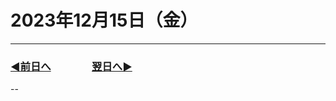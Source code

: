 # 2023年12月15日（金）

---

### [◀️前日へ](https://github.com/yuasys/chatty-journal/blob/main/2023/12/2023-12-14.md)&emsp;&emsp;&emsp;&emsp;[翌日へ▶️](https://github.com/yuasys/chatty-journal/blob/main/2023/12/2023-12-16.md)

--
